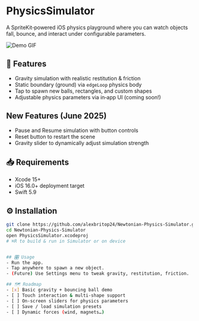 # PhysicsSimulator

A SpriteKit‑powered iOS physics playground where you can watch objects fall, bounce, and interact under configurable parameters.

![Demo GIF](assets/demo.gif)

## 🚀 Features
- Gravity simulation with realistic restitution & friction  
- Static boundary (ground) via `edgeLoop` physics body  
- Tap to spawn new balls, rectangles, and custom shapes  
- Adjustable physics parameters via in‑app UI (coming soon!)
## New Features (June 2025)
- Pause and Resume simulation with button controls
- Reset button to restart the scene
- Gravity slider to dynamically adjust simulation strength

## 📥 Requirements
- Xcode 15+  
- iOS 16.0+ deployment target  
- Swift 5.9  

## ⚙️ Installation
```bash
git clone https://github.com/alexbritop24/Newtonian-Physics-Simulator.git
cd Newtonian-Physics-Simulator
open PhysicsSimulator.xcodeproj
# ⌘R to build & run in Simulator or on device


## 🎛️ Usage
- Run the app.  
- Tap anywhere to spawn a new object.  
- (Future) Use Settings menu to tweak gravity, restitution, friction.

## 🗺️ Roadmap
- [x] Basic gravity + bouncing ball demo  
- [ ] Touch interaction & multi‑shape support  
- [ ] On‑screen sliders for physics parameters  
- [ ] Save / load simulation presets  
- [ ] Dynamic forces (wind, magnets…)


